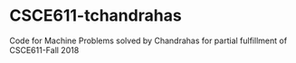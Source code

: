 # CSCE611-tchandrahas
Code for Machine Problems solved by Chandrahas for partial fulfillment of CSCE611-Fall 2018 

